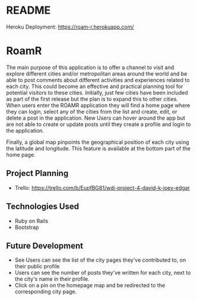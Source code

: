 # README

Heroku Deployment: https://roam-r.herokuapp.com/

# RoamR

The main purpose of this application is to offer a channel to visit and explore different cities and/or metropolitan areas around the world and be able to post comments about different activities and experiences related to each city. This could become an effective and practical planning tool for potential visitors to these cities. Initially, just few cities have been included as part of the first release but the plan is to expand this to other cities.  When users enter the ROAMR application they will find a home page where they can login, select any of the cities from the list and create, edit, or delete a post in the application. New Users can hover around the app but are not able to create or update posts until they create a profile and login to the application.

Finally, a global map pinpoints the geographical position of each city using the latitude and longitude. This feature is available at the bottom part of the home page.


## Project Planning

* Trello: https://trello.com/b/EupfBG81/wdi-project-4-david-k-joey-edgar


## Technologies Used

* Ruby on Rails
* Bootstrap

## Future Development

* See Users can see the list of the city pages they've contributed to, on their public profile
* Users can see the number of posts they've written for each city, next to the city's name in their profile.
* Click on a pin on the homepage map and be redirected to the corresponding city page.



